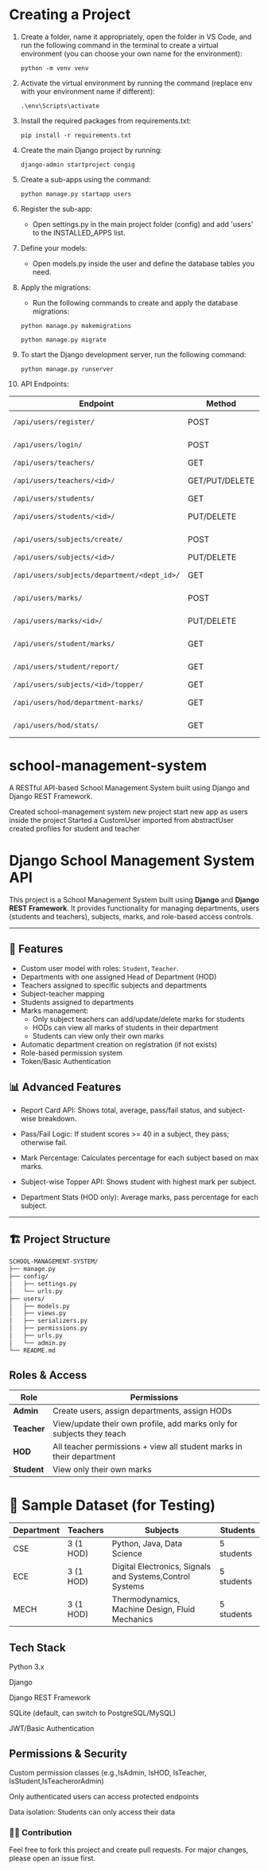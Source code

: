 # Creating a Project
 
1. Create a folder, name it appropriately, open the folder in VS Code, and run the following command in the terminal to create a virtual environment (you can choose your own name for the environment):
    ```
    python -m venv venv
    ```
 
2. Activate the virtual environment by running the command (replace env with your environment name if different):
    ```
    .\env\Scripts\activate
    ```
 
3. Install the required packages from requirements.txt:
    ```
    pip install -r requirements.txt
    ```
 
4. Create the main Django project by running:
    ```
    django-admin startproject congig
    ```
 
5. Create a sub-apps using the command:
    ```
    python manage.py startapp users
 
    ```
 
6. Register the sub-app:
    
    - Open settings.py in the main project folder (config) and add 'users'  to the INSTALLED_APPS list.
    
7. Define your models:

   - Open models.py inside the user and define the database tables you need.
 
8. Apply the migrations:
   - Run the following commands to create and apply the database migrations:
    ```
    python manage.py makemigrations
 
    python manage.py migrate
    ```
 
9. To start the Django development server, run the following command:
    ```
    python manage.py runserver
    ```
   
10. API Endpoints:

| Endpoint                                    | Method         | Access        | Description                               |
| ------------------------------------------- | -------------- | ------------- | ----------------------------------------- |
| `/api/users/register/`                      | POST           | Admin         | Register a student or teacher             |
| `/api/users/login/`                         | POST           | Public        | Authenticate and get token                |
| `/api/users/teachers/`                      | GET            | Admin         | List all teachers                         |
| `/api/users/teachers/<id>/`                 | GET/PUT/DELETE | Admin         | Retrieve/Update/Delete a specific teacher |
| `/api/users/students/`                      | GET            | Admin/Teacher | List all students                         |
| `/api/users/students/<id>/`                 | PUT/DELETE     | Admin         | Update or delete a student                |
| `/api/users/subjects/create/`               | POST           | Admin         | Create new subject with teacher           |
| `/api/users/subjects/<id>/`                 | PUT/DELETE     | Admin         | Update/Delete subject                     |
| `/api/users/subjects/department/<dept_id>/` | GET            | Any           | List subjects in a department             |
| `/api/users/marks/`                         | POST           | Teacher       | Add marks for a student                   |
| `/api/users/marks/<id>/`                    | PUT/DELETE     | Teacher       | Update or delete a student's mark         |
| `/api/users/student/marks/`                 | GET            | Student       | View logged-in student's marks            |
| `/api/users/student/report/`                | GET            | Student       | Full report card with stats               |
| `/api/users/subjects/<id>/topper/`          | GET            | HOD/Admin     | Get topper of a subject                   |
| `/api/users/hod/department-marks/`          | GET            | HOD           | View all marks in department              |
| `/api/users/hod/stats/`                     | GET            | HOD           | Department performance summary            |

   
     
 
# school-management-system

A RESTful API-based School Management System built using Django and Django REST Framework.

Created school-management system new project
start new app as users inside the project
Started a CustomUser imported from abstractUser
created profiles for student and teacher

# Django School Management System API

This project is a School Management System built using **Django** and **Django REST Framework**. It provides functionality for managing departments, users (students and teachers), subjects, marks, and role-based access controls.

---

## 🔧 Features

- Custom user model with roles: `Student`, `Teacher`.
- Departments with one assigned Head of Department (HOD)
- Teachers assigned to specific subjects and departments
- Subject-teacher mapping
- Students assigned to departments
- Marks management:
  - Only subject teachers can add/update/delete marks for students
  - HODs can view all marks of students in their department
  - Students can view only their own marks
- Automatic department creation on registration (if not exists)
- Role-based permission system
- Token/Basic Authentication

## 📊 Advanced Features
- Report Card API: Shows total, average, pass/fail status, and subject-wise breakdown.

- Pass/Fail Logic: If student scores >= 40 in a subject, they pass; otherwise fail.

- Mark Percentage: Calculates percentage for each subject based on max marks.

- Subject-wise Topper API: Shows student with highest mark per subject.

- Department Stats (HOD only): Average marks, pass percentage for each subject.
---

## 🏗️ Project Structure

```bash
SCHOOL-MANAGEMENT-SYSTEM/
├── manage.py
├── config/          
│   ├── settings.py
│   └── urls.py
├── users/                 
│   ├── models.py
│   ├── views.py
│   ├── serializers.py
│   ├── permissions.py
│   ├── urls.py
│   └── admin.py
└── README.md
```

## Roles & Access
| Role        | Permissions                                                           |
| ----------- | --------------------------------------------------------------------- |
| **Admin**   | Create users, assign departments, assign HODs                         |
| **Teacher** | View/update their own profile, add marks only for subjects they teach |
| **HOD**     | All teacher permissions + view all student marks in their department  |
| **Student** | View only their own marks                                             |

# 🧪 Sample Dataset (for Testing)

| Department | Teachers  | Subjects             | Students   |
| ---------- | --------- | -------------------- | ---------- |
| CSE        | 3 (1 HOD) | Python, Java, Data Science | 5 students |
| ECE        | 3 (1 HOD) | Digital Electronics, Signals and Systems,Control Systems  | 5 students |
| MECH       | 3 (1 HOD) | Thermodynamics, Machine Design, Fluid Mechanics  | 5 students |



## Tech Stack
Python 3.x

Django

Django REST Framework

SQLite (default, can switch to PostgreSQL/MySQL)

JWT/Basic Authentication

## Permissions & Security
Custom permission classes (e.g.,IsAdmin, IsHOD, IsTeacher, IsStudent,IsTeacherorAdmin)

Only authenticated users can access protected endpoints

Data isolation: Students can only access their data

### 👨‍💻 Contribution
Feel free to fork this project and create pull requests. For major changes, please open an issue first.


